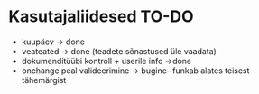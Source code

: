# Kasutajaliidesed TO-DO
- kuupäev -> done
- veateated -> done (teadete sõnastused üle vaadata)
- dokumenditüübi kontroll + userile info ->done
- onchange peal valideerimine -> bugine- funkab alates teisest tähemärgist
